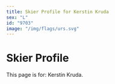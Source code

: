 ```yaml
---
title: Skier Profile for Kerstin Kruda
sex: "L"
id: "9703"
image: "/img/flags/urs.svg" 
---
```


# Skier Profile

This page is for: Kerstin Kruda.
    